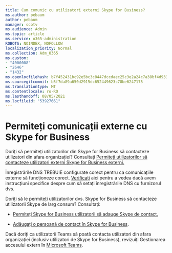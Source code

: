 ```yaml
---
title: Cum comunic cu utilizatori externi Skype for Business?
ms.author: pebaum
author: pebaum
manager: scotv
ms.audience: Admin
ms.topic: article
ms.service: o365-administration
ROBOTS: NOINDEX, NOFOLLOW
localization_priority: Normal
ms.collection: Adm_O365
ms.custom:
- "4000008"
- "2646"
- "1432"
ms.openlocfilehash: b7f452431bc92e5bc3c8447dccdaec25c3e2a24c7a38bf4d933d3f125e4d2d35
ms.sourcegitcommit: b5f7da89a650d2915dc652449623c78be6247175
ms.translationtype: MT
ms.contentlocale: ro-RO
ms.lasthandoff: 08/05/2021
ms.locfileid: "53927661"
---
```

# <a name="allow-external-communications-with-skype-for-business"></a>Permiteți comunicații externe cu Skype for Business 

Doriți să permiteți utilizatorilor din Skype for Business să contacteze utilizatori din afara organizației? Consultați [Permiteți utilizatorilor să contacteze utilizatori externi Skype for Business externi.](https://docs.microsoft.com/skypeforbusiness/set-up-skype-for-business-online/allow-users-to-contact-external-skype-for-business-users)

Înregistrările DNS TREBUIE configurate corect pentru ca comunicațiile externe să funcționeze corect. [Verificați](https://docs.microsoft.com/microsoft-365/admin/get-help-with-domains/set-up-your-domain-host-specific-instructions) aici pentru a vedea dacă avem instrucțiuni specifice despre cum să setați înregistrările DNS cu furnizorul dvs. 

Doriți să le permiteți utilizatorilor dvs. Skype for Business să contacteze utilizatorii Skype de larg consum? Consultați:

- [Permiteți Skype for Business utilizatorii să adauge Skype de contact.](https://docs.microsoft.com/skypeforbusiness/set-up-skype-for-business-online/let-skype-for-business-users-add-skype-contacts) 

- [Adăugați o persoană de contact în Skype for Business](https://support.office.com/article/add-a-contact-in-skype-for-business-89338023-2adf-4f5c-90b6-f8b6f72fadd1).


Dacă doriți ca utilizatorii Teams să poată contacta utilizatori din afara organizației (inclusiv utilizatori de Skype for Business), revizuiți Gestionarea accesului extern în [Microsoft Teams](https://docs.microsoft.com/microsoftteams/let-your-teams-users-communicate-with-other-people). 